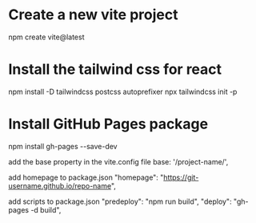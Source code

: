 # Create a new vite project

npm create vite@latest

# Install the tailwind css for react

npm install -D tailwindcss postcss autoprefixer
npx tailwindcss init -p

# Install GitHub Pages package

npm install gh-pages --save-dev

add the base property in the vite.config file
base: '/project-name/',

add homepage to package.json
"homepage": "https://git-username.github.io/repo-name",

add scripts to package.json
"predeploy": "npm run build",
"deploy": "gh-pages -d build",
